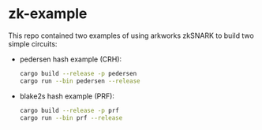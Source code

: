 # zk-example

This repo contained two examples of using arkworks zkSNARK to build two simple circuits:

* pedersen hash example (CRH):
    ```bash
    cargo build --release -p pedersen
    cargo run --bin pedersen --release
    ```

* blake2s hash example (PRF):
    ```bash
    cargo build --release -p prf
    cargo run --bin prf --release
    ```
